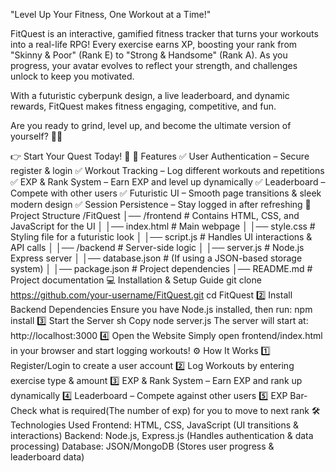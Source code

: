 "Level Up Your Fitness, One Workout at a Time!"

FitQuest is an interactive, gamified fitness tracker that turns your workouts into a real-life RPG! Every exercise earns XP, boosting your rank from "Skinny & Poor" (Rank E) to "Strong & Handsome" (Rank A). As you progress, your avatar evolves to reflect your strength, and challenges unlock to keep you motivated.

With a futuristic cyberpunk design, a live leaderboard, and dynamic rewards, FitQuest makes fitness engaging, competitive, and fun.

Are you ready to grind, level up, and become the ultimate version of yourself? 💪🔥

👉 Start Your Quest Today! 🚀
🚀 Features
✅ User Authentication – Secure register & login
✅ Workout Tracking – Log different workouts and repetitions
✅ EXP & Rank System – Earn EXP and level up dynamically
✅ Leaderboard – Compete with other users
✅ Futuristic UI – Smooth page transitions & sleek modern design
✅ Session Persistence – Stay logged in after refreshing
📂 Project Structure
/FitQuest
│── /frontend            # Contains HTML, CSS, and JavaScript for the UI
│   │── index.html       # Main webpage
│   │── style.css        # Styling file for a futuristic look
│   │── script.js        # Handles UI interactions & API calls
│
│── /backend             # Server-side logic
│   │── server.js        # Node.js Express server
│   │── database.json    # (If using a JSON-based storage system)
│
│── package.json         # Project dependencies
│── README.md            # Project documentation
💻 Installation & Setup Guide
git clone https://github.com/your-username/FitQuest.git
cd FitQuest
2️⃣ Install Backend Dependencies
Ensure you have Node.js installed, then run: npm install
3️⃣ Start the Server
sh
Copy
node server.js
The server will start at: http://localhost:3000
4️⃣ Open the Website
Simply open frontend/index.html in your browser and start logging workouts!
⚙️ How It Works
1️⃣ Register/Login to create a user account
2️⃣ Log Workouts by entering exercise type & amount
3️⃣ EXP & Rank System – Earn EXP and rank up dynamically
4️⃣ Leaderboard – Compete against other users
5️⃣ EXP Bar- Check what is required(The number of exp) for you to move to next rank
🛠️ Technologies Used
Frontend: HTML, CSS, JavaScript (UI transitions & interactions)
Backend: Node.js, Express.js (Handles authentication & data processing)
Database: JSON/MongoDB (Stores user progress & leaderboard data)

